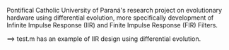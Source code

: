 Pontifical Catholic University of Paraná's research project on evolutionary hardware using differential evolution, more specifically development of Infinite Impulse Response (IIR) and Finite Impulse Response (FIR) Filters.

==> test.m has an example of IIR design using differential evolution.

